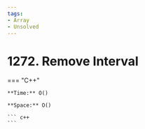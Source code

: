 ```yaml
---
tags:
- Array
- Unsolved
---
```



# 1272. Remove Interval

=== "C++"

    **Time:** O()

    **Space:** O()

    ``` c++
    ```